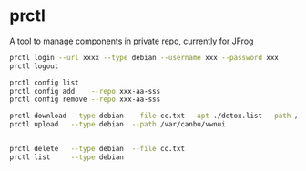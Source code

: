 # prctl
A tool to manage components in private repo, currently for JFrog





```bash
prctl login --url xxxx --type debian --username xxx --password xxx
prctl logout 

prctl config list
prctl config add    --repo xxx-aa-sss
prctl config remove --repo xxx-aa-sss

prctl download --type debian  --file cc.txt --apt ./detox.list --path /var/canbu/vwnui
prctl upload   --type debian  --path /var/canbu/vwnui


prctl delete   --type debian  --file cc.txt
prctl list     --type debian  
```